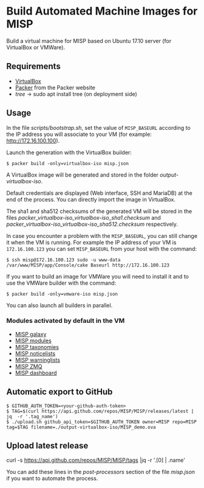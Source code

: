 # Build Automated Machine Images for MISP

Build a virtual machine for MISP based on Ubuntu 17.10 server
(for VirtualBox or VMWare).

## Requirements

* [VirtualBox](https://www.virtualbox.org)
* [Packer](https://www.packer.io) from the Packer website
* *tree* -> sudo apt install tree (on deployment side)

## Usage

In the file *scripts/bootstrap.sh*, set the value of ``MISP_BASEURL`` according
to the IP address you will associate to your VM
(for example: http://172.16.100.100).

Launch the generation with the VirtualBox builder:

    $ packer build -only=virtualbox-iso misp.json

A VirtualBox image will be generated and stored in the folder
*output-virtualbox-iso*.

Default credentials are displayed (Web interface, SSH and MariaDB) at the end
of the process. You can directly import the image in VirtualBox.

The sha1 and sha512 checksums of the generated VM will be stored in the files
*packer_virtualbox-iso_virtualbox-iso_sha1.checksum* and
*packer_virtualbox-iso_virtualbox-iso_sha512.checksum* respectively.

In case you encounter a problem with the ``MISP_BASEURL``, you can still change
it when the VM is running. For example the IP address of your VM is
``172.16.100.123`` you can set ``MISP_BASEURL`` from your host with the command:

    $ ssh misp@172.16.100.123 sudo -u www-data /var/www/MISP/app/Console/cake Baseurl http://172.16.100.123

If you want to build an image for VMWare you will need to install it and to
use the VMWare builder with the command:

    $ packer build -only=vmware-iso misp.json

You can also launch all builders in parallel.

### Modules activated by default in the VM

* [MISP galaxy](https://github.com/MISP/misp-galaxy)
* [MISP modules](https://github.com/MISP/misp-modules)
* [MISP taxonomies](https://github.com/MISP/misp-taxonomies)
* [MISP noticelists](https://github.com/MISP/misp-noticelist)
* [MISP warninglists](https://github.com/MISP/misp-warninglists)
* [MISP ZMQ](https://github.com/MISP/misp-book/tree/master/misp-zmq)
* [MISP dashboard](https://github.com/MISP/misp-dashboard)

## Automatic export to GitHub

    $ GITHUB_AUTH_TOKEN=<your-github-auth-token>
    $ TAG=$(curl https://api.github.com/repos/MISP/MISP/releases/latest | jq  -r '.tag_name')
    $ ./upload.sh github_api_token=$GITHUB_AUTH_TOKEN owner=MISP repo=MISP tag=$TAG filename=./output-virtualbox-iso/MISP_demo.ova

## Upload latest release

curl -s https://api.github.com/repos/MISP/MISP/tags  |jq -r '.[0] | .name'


You can add these lines in the *post-processors* section of the file
*misp.json* if you want to automate the process.

